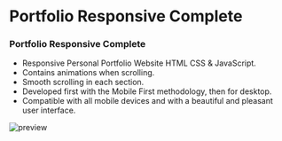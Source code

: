 # Portfolio Responsive Complete
### Portfolio Responsive Complete

- Responsive Personal Portfolio Website HTML CSS & JavaScript.
- Contains animations when scrolling.
- Smooth scrolling in each section.
- Developed first with the Mobile First methodology, then for desktop.
- Compatible with all mobile devices and with a beautiful and pleasant user interface.

![preview](https://github.com/sv969/github-portfolio/assets/166189909/14a8fe49-be51-4873-af27-40328b7aacc6)


